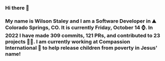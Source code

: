 ### Hi there 👋

### My name is Wilson Staley and I am a Software Developer in ⛰ Colorado Springs, CO.  It is currently Friday, October 14 ⌚. In 2022 I have made 309 commits, 121 PRs, and contributed to 23 projects 👨‍💻. I am currently working at Compassion International 🏢 to help release children from poverty in Jesus' name!